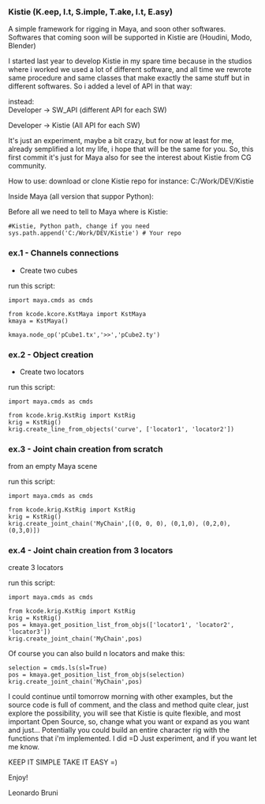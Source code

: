 ### Kistie (K.eep, I.t, S.imple, T.ake, I.t, E.asy)
A simple framework for rigging in Maya, and soon other softwares.
Softwares that coming soon will be supported in Kistie are (Houdini, Modo, Blender)

I started last year to develop Kistie in my spare time because in the studios where i worked we used a lot of different software, and all time we rewrote same procedure and same classes that make exactly the same stuff but in different softwares.
So i added a level of API in that way:

instead:  
Developer -> SW_API (different API for each SW)

Developer -> Kistie (All API for each SW)

It's just an experiment, maybe a bit crazy, but for now at least for me, already semplified a lot my life, i hope that will be the same for you.
So, this first commit it's just for Maya also for see the interest about Kistie from CG community.

How to use:
download or clone Kistie repo for instance: C:/Work/DEV/Kistie

Inside Maya (all version that suppor Python):

Before all we need to tell to Maya where is Kistie:
```
#Kistie, Python path, change if you need
sys.path.append('C:/Work/DEV/Kistie') # Your repo
```

### ex.1 - Channels connections
- Create two cubes

run this script:
```
import maya.cmds as cmds

from kcode.kcore.KstMaya import KstMaya
kmaya = KstMaya()

kmaya.node_op('pCube1.tx','>>','pCube2.ty')
```

### ex.2 - Object creation
- Create two locators

run this script:
```
import maya.cmds as cmds

from kcode.krig.KstRig import KstRig
krig = KstRig()
krig.create_line_from_objects('curve', ['locator1', 'locator2'])
```

### ex.3 - Joint chain creation from scratch
from an empty Maya scene

run this script:
```
import maya.cmds as cmds

from kcode.krig.KstRig import KstRig
krig = KstRig()
krig.create_joint_chain('MyChain',[(0, 0, 0), (0,1,0), (0,2,0), (0,3,0)])
```

### ex.4 - Joint chain creation from 3 locators
create 3 locators

run this script:
```
import maya.cmds as cmds

from kcode.krig.KstRig import KstRig
krig = KstRig()
pos = kmaya.get_position_list_from_objs(['locator1', 'locator2', 'locator3'])
krig.create_joint_chain('MyChain',pos)
```

Of course you can also build n locators
and make this:

```
selection = cmds.ls(sl=True)
pos = kmaya.get_position_list_from_objs(selection)
krig.create_joint_chain('MyChain',pos)
```

I could continue until tomorrow morning with other examples, but the source code is full of comment, and the class and method quite clear, just explore the possibility, you will see that Kistie is quite flexible, and most important Open Source, so, change what you want or expand as you want and just...
Potentially you could build an entire character rig with the functions that i'm implemented. I did =D
Just experiment, and if you want let me know.

KEEP IT SIMPLE TAKE IT EASY =)

Enjoy!

Leonardo Bruni
